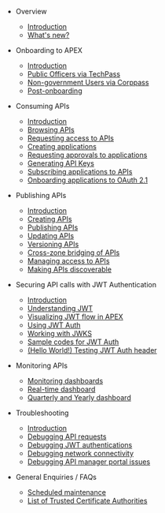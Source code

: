 - Overview
  - [Introduction](sections/home.md)
  - [What's new?](/)

- Onboarding to APEX
  - [Introduction](sections/onboarding/introduction.md)
  - [Public Officers via TechPass](sections/onboarding/techpass.md)
  - [Non-government Users via Corppass](sections/onboarding/corppass.md)
  - [Post-onboarding](sections/onboarding/post-onboarding.md)

- Consuming APIs
  - [Introduction](/)
  - [Browsing APIs](/)
  - [Requesting access to APIs](/)
  - [Creating applications](/)
  - [Requesting approvals to applications](/)
  - [Generating API Keys](/)
  - [Subscribing applications to APIs](/)
  - [Onboarding applications to OAuth 2.1](/)

- Publishing APIs
  - [Introduction](sections/publishing/introduction.md)
  - [Creating APIs](sections/publishing/create-api.md)
  - [Publishing APIs](sections/publishing/publish-api.md)
  - [Updating APIs](sections/publishing/update-api.md)
  - [Versioning APIs](sections/publishing/version-api.md)
  - [Cross-zone bridging of APIs](sections/publishing/bridging-api.md)
  - [Managing access to APIs](sections/publishing/api-access.md)
  - [Making APIs discoverable](sections/publishing/catalog-api.md)

- Securing API calls with JWT Authentication
  - [Introduction](sections/auth/introduction.md)
  - [Understanding JWT](sections/auth/jwt.md)
  - [Visualizing JWT flow in APEX](sections/auth/jwt-flow.md)
  - [Using JWT Auth](sections/auth/jwt-auth.md)
  - [Working with JWKS](sections/auth/jwks.md)
  - [Sample codes for JWT Auth](sections/auth/jwt-sample.md)
  - [(Hello World!) Testing JWT Auth header](sections/auth/jwt-hello-world.md)

- Monitoring APIs
  - [Monitoring dashboards](sections/monitoring/dashboards.md)
  - [Real-time dashboard](sections/monitoring/real-time-dashboards.md)
  - [Quarterly and Yearly dashboard](sections/monitoring/quarterly-and-yearly-dashboards.md)

- Troubleshooting
  - [Introduction](sections/troubleshooting/introduction.md)
  - [Debugging API requests](sections/troubleshooting/api.md)
  - [Debugging JWT authentications](sections/troubleshooting/jwt.md)
  - [Debugging network connectivity](sections/troubleshooting/network.md)
  - [Debugging API manager portal issues](sections/troubleshooting/api-manager.md)

- General Enquiries / FAQs
  - [Scheduled maintenance](sections/faqs/maintenance.md)
  - [List of Trusted Certificate Authorities](sections/faqs/trusted-cert-authorities.md)
